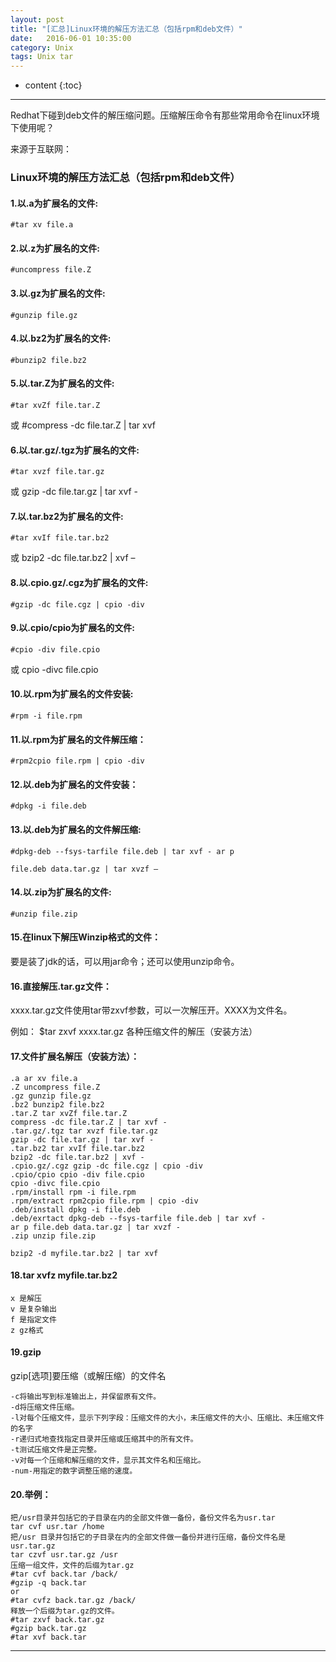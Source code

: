 ```yaml
---
layout: post
title: "[汇总]Linux环境的解压方法汇总（包括rpm和deb文件）"
date:   2016-06-01 10:35:00
category: Unix
tags: Unix tar 
---
```


* content
{:toc}


---

Redhat下碰到deb文件的解压缩问题。压缩解压命令有那些常用命令在linux环境下使用呢？





来源于互联网：

### Linux环境的解压方法汇总（包括rpm和deb文件）


#### 1.以.a为扩展名的文件:

	#tar xv file.a

#### 2.以.z为扩展名的文件:

	#uncompress file.Z


#### 3.以.gz为扩展名的文件:

	#gunzip file.gz
 

#### 4.以.bz2为扩展名的文件:

	#bunzip2 file.bz2
 

#### 5.以.tar.Z为扩展名的文件:

	#tar xvZf file.tar.Z

或 
	#compress -dc file.tar.Z | tar xvf

 
#### 6.以.tar.gz/.tgz为扩展名的文件:

	#tar xvzf file.tar.gz

或 
	gzip -dc file.tar.gz | tar xvf -

 

#### 7.以.tar.bz2为扩展名的文件:

	#tar xvIf file.tar.bz2

或 
	bzip2 -dc file.tar.bz2 | xvf –

 

#### 8.以.cpio.gz/.cgz为扩展名的文件:

	#gzip -dc file.cgz | cpio -div

#### 9.以.cpio/cpio为扩展名的文件:

	#cpio -div file.cpio

或
	cpio -divc file.cpio

 
#### 10.以.rpm为扩展名的文件安装:

	#rpm -i file.rpm

 
#### 11.以.rpm为扩展名的文件解压缩：

	#rpm2cpio file.rpm | cpio -div

 

#### 12.以.deb为扩展名的文件安装：

	#dpkg -i file.deb

 

#### 13.以.deb为扩展名的文件解压缩:

	#dpkg-deb --fsys-tarfile file.deb | tar xvf - ar p	

	file.deb data.tar.gz | tar xvzf –

 

#### 14.以.zip为扩展名的文件:

	#unzip file.zip


#### 15.在linux下解压Winzip格式的文件：

要是装了jdk的话，可以用jar命令；还可以使用unzip命令。

 
#### 16.直接解压.tar.gz文件：

xxxx.tar.gz文件使用tar带zxvf参数，可以一次解压开。XXXX为文件名。 

例如：
	$tar zxvf xxxx.tar.gz 各种压缩文件的解压（安装方法）

 

#### 17.文件扩展名解压（安装方法）：

	.a ar xv file.a
	.Z uncompress file.Z
	.gz gunzip file.gz
	.bz2 bunzip2 file.bz2
	.tar.Z tar xvZf file.tar.Z
	compress -dc file.tar.Z | tar xvf -
	.tar.gz/.tgz tar xvzf file.tar.gz
	gzip -dc file.tar.gz | tar xvf -
	.tar.bz2 tar xvIf file.tar.bz2
	bzip2 -dc file.tar.bz2 | xvf -
	.cpio.gz/.cgz gzip -dc file.cgz | cpio -div
	.cpio/cpio cpio -div file.cpio
	cpio -divc file.cpio
	.rpm/install rpm -i file.rpm
	.rpm/extract rpm2cpio file.rpm | cpio -div
	.deb/install dpkg -i file.deb
	.deb/exrtact dpkg-deb --fsys-tarfile file.deb | tar xvf -
	ar p file.deb data.tar.gz | tar xvzf -
	.zip unzip file.zip

	bzip2 -d myfile.tar.bz2 | tar xvf

#### 18.tar xvfz myfile.tar.bz2

	x 是解压
	v 是复杂输出
	f 是指定文件
	z gz格式

#### 19.gzip

gzip[选项]要压缩（或解压缩）的文件名

	-c将输出写到标准输出上，并保留原有文件。
	-d将压缩文件压缩。
	-l对每个压缩文件，显示下列字段：压缩文件的大小，未压缩文件的大小、压缩比、未压缩文件的名字
	-r递归式地查找指定目录并压缩或压缩其中的所有文件。
	-t测试压缩文件是正完整。
	-v对每一个压缩和解压缩的文件，显示其文件名和压缩比。
	-num-用指定的数字调整压缩的速度。

 
#### 20.举例：
	把/usr目录并包括它的子目录在内的全部文件做一备份，备份文件名为usr.tar
	tar cvf usr.tar /home
	把/usr 目录并包括它的子目录在内的全部文件做一备份并进行压缩，备份文件名是usr.tar.gz
	tar czvf usr.tar.gz /usr
	压缩一组文件，文件的后缀为tar.gz
	#tar cvf back.tar /back/
	#gzip -q back.tar
	or
	#tar cvfz back.tar.gz /back/
	释放一个后缀为tar.gz的文件。
	#tar zxvf back.tar.gz
	#gzip back.tar.gz
	#tar xvf back.tar



---

